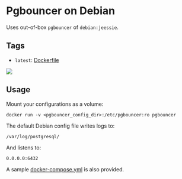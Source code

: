# Pgbouncer on Debian

Uses out-of-box `pgbouncer` of `debian:jeessie`.

## Tags

- `latest`: [Dockerfile](https://github.com/Kotaimen/docker-pgbouncer/blob/develop/Dockerfile)

[![](https://badge.imagelayers.io/kotaimen/pgbouncer:latest.svg)](https://imagelayers.io/?images=kotaimen/pgbouncer:latest 'Get your own badge on imagelayers.io')

## Usage

Mount your configurations as a volume:

    docker run -v <pgbouncer_config_dir>:/etc/pgbouncer:ro pgbouncer

The default Debian config file writes logs to:

    /var/log/postgresql/
    
And listens to:

    0.0.0.0:6432

A sample [docker-compose.yml](https://github.com/Kotaimen/docker-pgbouncer/blob/develop/docker-compose.yml) is also provided.
